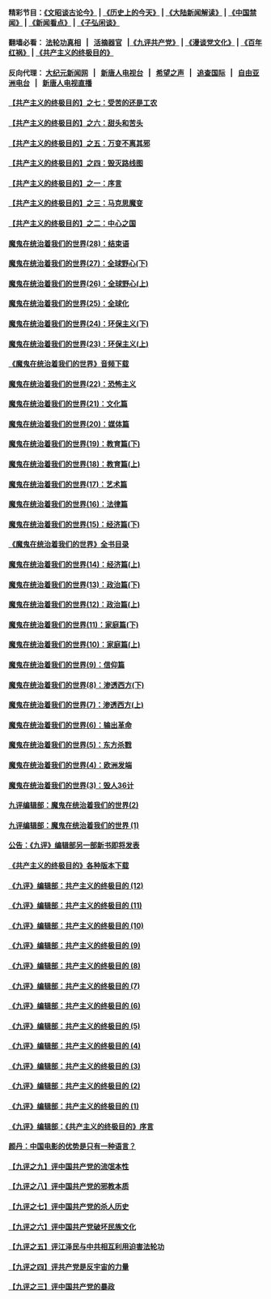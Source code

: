 #### 精彩节目：[《文昭谈古论今》](http://155.138.205.71/wenzhao) | [《历史上的今天》](http://155.138.205.71/today-in-history) | [《大陆新闻解读》](http://155.138.205.71/ntdtv-comedy) | [《中国禁闻》](http://155.138.205.71/ntdtv-news) | [《新闻看点》](http://155.138.205.71/news-insight) | [《子弘闲谈》](http://155.138.205.71/zihongxiantan/) 

 #### 翻墙必看： [法轮功真相](http://155.138.205.71:10000/videos/truth.html) &nbsp;&nbsp;|&nbsp;&nbsp; [活摘器官](http://155.138.205.71:10000/videos/res/Organs/) &nbsp;&nbsp;|[《九评共产党》](http://155.138.205.71:10000/videos/jiuping) | [《漫谈党文化》](http://155.138.205.71:10000/videos/mtdwh) | [《百年红祸》](http://155.138.205.71:10000/videos/bnhh) | [《共产主义的终极目的》](http://155.138.205.71:10000/videos/res/zjmd) 

 #### 反向代理： [大纪元新闻网](http://155.138.205.71:10080/) &nbsp;&nbsp;|&nbsp;&nbsp; [新唐人电视台](http://155.138.205.71:8000/) &nbsp;&nbsp;|&nbsp;&nbsp; [希望之声](http://155.138.205.71:8200/) &nbsp;&nbsp;|&nbsp;&nbsp; [追查国际](http://155.138.205.71:10010/) &nbsp;&nbsp;|&nbsp;&nbsp; [自由亚洲电台](http://155.138.205.71:9800/) &nbsp;&nbsp;|&nbsp;&nbsp; [新唐人电视直播](http://155.138.205.71/) 

#### [【共产主义的终极目的】之七：受苦的还是工农](../pages/nsc422/n11101809.md?t=03110336) 

#### [【共产主义的终极目的】之六：甜头和苦头](../pages/nsc422/n11096971.md?t=03110336) 

#### [【共产主义的终极目的】之五：万变不离其邪](../pages/nsc422/n11091285.md?t=03110336) 

#### [【共产主义的终极目的】之四：毁灭路线图](../pages/nsc422/n11086284.md?t=03110336) 

#### [【共产主义的终极目的】之一：序言](../pages/nsc422/n11086077.md?t=03110336) 

#### [【共产主义的终极目的】之三：马克思魔变](../pages/nsc422/n11061941.md?t=03110336) 

#### [【共产主义的终极目的】之二：中心之国](../pages/nsc422/n11047728.md?t=03110336) 

#### [魔鬼在统治着我们的世界(28)：结束语](../pages/nsc422/n10936246.md?t=03110336) 

#### [魔鬼在统治着我们的世界(27)：全球野心(下)](../pages/nsc422/n10928319.md?t=03110336) 

#### [魔鬼在统治着我们的世界(26)：全球野心(上)](../pages/nsc422/n10900318.md?t=03110336) 

#### [魔鬼在统治着我们的世界(25)：全球化](../pages/nsc422/n10788205.md?t=03110336) 

#### [魔鬼在统治着我们的世界(24)：环保主义(下)](../pages/nsc422/n10695307.md?t=03110336) 

#### [魔鬼在统治着我们的世界(23)：环保主义(上)](../pages/nsc422/n10688613.md?t=03110336) 

#### [《魔鬼在统治着我们的世界》音频下载](../pages/nsc422/n10635553.md?t=03110336) 

#### [魔鬼在统治着我们的世界(22)：恐怖主义](../pages/nsc422/n10614727.md?t=03110336) 

#### [魔鬼在统治着我们的世界(21)：文化篇](../pages/nsc422/n10597706.md?t=03110336) 

#### [魔鬼在统治着我们的世界(20)：媒体篇](../pages/nsc422/n10586579.md?t=03110336) 

#### [魔鬼在统治着我们的世界(19)：教育篇(下)](../pages/nsc422/n10564808.md?t=03110336) 

#### [魔鬼在统治着我们的世界(18)：教育篇(上)](../pages/nsc422/n10526970.md?t=03110336) 

#### [魔鬼在统治着我们的世界(17)：艺术篇](../pages/nsc422/n10499093.md?t=03110336) 

#### [魔鬼在统治着我们的世界(16)：法律篇](../pages/nsc422/n10485969.md?t=03110336) 

#### [魔鬼在统治着我们的世界(15)：经济篇(下)](../pages/nsc422/n10469975.md?t=03110336) 

#### [《魔鬼在统治着我们的世界》全书目录](../pages/nsc422/n10464261.md?t=03110336) 

#### [魔鬼在统治着我们的世界(14)：经济篇(上)](../pages/nsc422/n10457370.md?t=03110336) 

#### [魔鬼在统治着我们的世界(13)：政治篇(下)](../pages/nsc422/n10448270.md?t=03110336) 

#### [魔鬼在统治着我们的世界(12)：政治篇(上)](../pages/nsc422/n10444576.md?t=03110336) 

#### [魔鬼在统治着我们的世界(11)：家庭篇(下)](../pages/nsc422/n10440961.md?t=03110336) 

#### [魔鬼在统治着我们的世界(10)：家庭篇(上)](../pages/nsc422/n10435448.md?t=03110336) 

#### [魔鬼在统治着我们的世界(9)：信仰篇](../pages/nsc422/n10432159.md?t=03110336) 

#### [魔鬼在统治着我们的世界(8)：渗透西方(下)](../pages/nsc422/n10429603.md?t=03110336) 

#### [魔鬼在统治着我们的世界(7)：渗透西方(上)](../pages/nsc422/n10426013.md?t=03110336) 

#### [魔鬼在统治着我们的世界(6)：输出革命](../pages/nsc422/n10421536.md?t=03110336) 

#### [魔鬼在统治着我们的世界(5)：东方杀戮](../pages/nsc422/n10417707.md?t=03110336) 

#### [魔鬼在统治着我们的世界(4)：欧洲发端](../pages/nsc422/n10414890.md?t=03110336) 

#### [魔鬼在统治着我们的世界(3)：毁人36计](../pages/nsc422/n10411583.md?t=03110336) 

#### [九评编辑部：魔鬼在统治着我们的世界(2)](../pages/nsc422/n10410036.md?t=03110336) 

#### [九评编辑部：魔鬼在统治着我们的世界 (1)](../pages/nsc422/n10406825.md?t=03110336) 

#### [公告：《九评》编辑部另一部新书即将发表](../pages/nsc422/n10405104.md?t=03110336) 

#### [《共产主义的终极目的》各种版本下载](../pages/nsc422/n10022138.md?t=03110336) 

#### [《九评》编辑部：共产主义的终极目的 (12)](../pages/nsc422/n9933272.md?t=03110336) 

#### [《九评》编辑部：共产主义的终极目的 (11)](../pages/nsc422/n9924973.md?t=03110336) 

#### [《九评》编辑部：共产主义的终极目的 (10)](../pages/nsc422/n9920883.md?t=03110336) 

#### [《九评》编辑部：共产主义的终极目的 (9)](../pages/nsc422/n9916363.md?t=03110336) 

#### [《九评》编辑部：共产主义的终极目的 (8)](../pages/nsc422/n9912488.md?t=03110336) 

#### [《九评》编辑部：共产主义的终极目的 (7)](../pages/nsc422/n9901176.md?t=03110336) 

#### [《九评》编辑部：共产主义的终极目的 (6)](../pages/nsc422/n9899359.md?t=03110336) 

#### [《九评》编辑部：共产主义的终极目的 (5)](../pages/nsc422/n9893174.md?t=03110336) 

#### [《九评》编辑部：共产主义的终极目的 (4)](../pages/nsc422/n9891246.md?t=03110336) 

#### [《九评》编辑部：共产主义的终极目的 (3)](../pages/nsc422/n9879879.md?t=03110336) 

#### [《九评》编辑部：共产主义的终极目的 (2)](../pages/nsc422/n9876205.md?t=03110336) 

#### [《九评》编辑部：共产主义的终极目的 (1)](../pages/nsc422/n9865857.md?t=03110336) 

#### [《九评》编辑部：《共产主义的终极目的》序言](../pages/nsc422/n9862666.md?t=03110336) 

#### [颜丹：中国电影的优势是只有一种语言？](../pages/nsc422/n9583062.md?t=03110336) 

#### [【九评之九】评中国共产党的流氓本性](../pages/nsc422/n737542.md?t=03110336) 

#### [【九评之八】评中国共产党的邪教本质](../pages/nsc422/n735942.md?t=03110336) 

#### [【九评之七】评中国共产党的杀人历史](../pages/nsc422/n733806.md?t=03110336) 

#### [【九评之六】评中国共产党破坏民族文化](../pages/nsc422/n731667.md?t=03110336) 

#### [【九评之五】评江泽民与中共相互利用迫害法轮功](../pages/nsc422/n730058.md?t=03110336) 

#### [【九评之四】评共产党是反宇宙的力量](../pages/nsc422/n727814.md?t=03110336) 

#### [【九评之三】评中国共产党的暴政](../pages/nsc422/n725597.md?t=03110336) 

